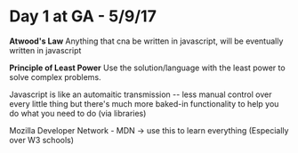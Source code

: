 # Day 1 at GA - 5/9/17

**Atwood's Law**
Anything that cna be written in javascript, will be eventually written in javascript 

**Principle of Least Power**
Use the solution/language with the least power to solve complex problems. 

Javascript is like an automaitic transmission -- less manual control over every little thing but there's much more baked-in functionality to help you do what you need to do (via libraries) 

Mozilla Developer Network - MDN -> use this to learn everything (Especially over W3 schools) 
